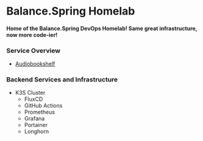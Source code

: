 # Balance.Spring Homelab
#### Home of the Balance.Spring DevOps Homelab! Same great infrastructure, now more code-ier!

### Service Overview
- [Audiobookshelf](https://github.com/advplyr/audiobookshelf)

### Backend Services and Infrastructure
- K3S Cluster
    - FluxCD
    - GitHub Actions
    - Prometheus
    - Grafana
    - Portainer
    - Longhorn